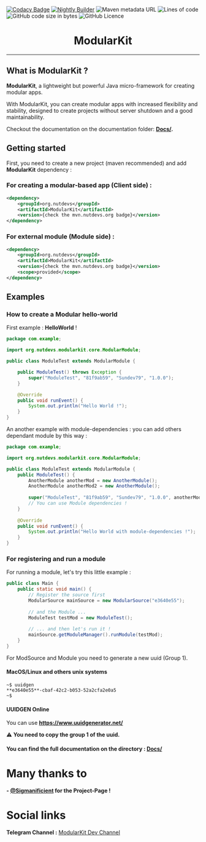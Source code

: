 [![Codacy Badge](https://api.codacy.com/project/badge/Grade/7524371023014522906b1a8f0c5354d2)](https://app.codacy.com/gh/NutDevs-org/ModularKit?utm_source=github.com&utm_medium=referral&utm_content=NutDevs-org/ModularKit&utm_campaign=Badge_Grade_Settings)
[![Nightly Builder](https://github.com/NutDevs-org/ModularKit/actions/workflows/main.yml/badge.svg?branch=main)](https://github.com/NutDevs-org/ModularKit/actions/workflows/main.yml)
![Maven metadata URL](https://img.shields.io/maven-metadata/v?label=mvn.nutdevs.org&metadataUrl=https%3A%2F%2Fmvn.nutdevs.org%2FNutDevs-org%2FModularKit%2Fnightly-builds%2Forg%2Fnutdevs%2FModularKit%2Fmaven-metadata.xml)
![Lines of code](https://img.shields.io/tokei/lines/github/NutDevs-org/ModularKit?label=Total%20Lines%20Of%20Codes%20%3A)
![GitHub code size in bytes](https://img.shields.io/github/languages/code-size/NutDevs-org/KawiBot)
![GitHub Licence](https://img.shields.io/github/license/NutDevs-org/ModularKit)

<h1 align="center">ModularKit</h1>

<hr/>

## What is ModularKit ?

**ModularKit**, a lightweight but powerful Java micro-framework for creating
modular apps.

With ModularKit, you can create modular apps with increased flexibility and
stability, designed to create projects without server shutdown and a good
maintainability.

Checkout the documentation on the documentation folder: **[Docs/](https://github.com/NutDevs-org/ModularKit/tree/main/Docs/).**


## Getting started

First, you need to create a new project (maven recommended) and add **ModularKit** dependency : 

### For creating a modular-based app (Client side) : 

```xml
<dependency>
    <groupId>org.nutdevs</groupId>
    <artifactId>ModularKit</artifactId>
    <version>{check the mvn.nutdevs.org badge}</version>
</dependency>
```

### For external module (Module side) : 

```xml
<dependency>
    <groupId>org.nutdevs</groupId>
    <artifactId>ModularKit</artifactId>
    <version>{check the mvn.nutdevs.org badge}</version>
    <scope>provided</scope>
</dependency>
```


## Examples

### How to create a Modular hello-world

First example : **HelloWorld** !

```java
package com.example;

import org.nutdevs.modularkit.core.ModularModule;

public class ModuleTest extends ModularModule {

    public ModuleTest() throws Exception {
        super("ModuleTest", "81f9ab59", "Sundev79", "1.0.0");
    }

    @Override
    public void runEvent() {
        System.out.println("Hello World !");
    }
}
```

An another example with module-dependencies : you can add others dependant module by this way :

```java
package com.example;

import org.nutdevs.modularkit.core.ModularModule;

public class ModuleTest extends ModularModule {
    public ModuleTest() {
        AnotherModule anotherMod = new AnotherModule();
        AnotherModule anotherMod2 = new AnotherModule();
        
        super("ModuleTest", "81f9ab59", "Sundev79", "1.0.0", anotherMod, anotherMod2);
        // You can use Module dependencies !
    }
    
    @Override
    public void runEvent() {
        System.out.println("Hello World with module-dependencies !");
    }
}
```

### For registering and run a module

For running a module, let's try this little example :

```java
public class Main {
    public static void main() {
        // Register the source first
        ModularSource mainSource = new ModularSource("e3640e55");
        
        // and the Module ...
        ModuleTest testMod = new ModuleTest();
        
        // ... and then let's run it !
        mainSource.getModuleManager().runModule(testMod);
    }
}
```

For ModSource and Module you need to generate a new uuid (Group 1).

#### MacOS/Linux and others unix systems

```shell
~$ uuidgen
**e3640e55**-cbaf-42c2-b053-52a2cfa2e0a5
~$
```

#### UUIDGEN Online

You can use **https://www.uuidgenerator.net/**

⚠ **You need to copy the group 1 of the uuid.**

#### You can find the full documentation on the directory : **[Docs/](https://github.com/NutDevs-org/ModularKit/tree/main/Docs/)**

# Many thanks to

**- [@Sigmanificient](https://github.com/Sigmanificient) for the
Project-Page !**  

# Social links

**Telegram Channel :** [ModularKit Dev Channel](https://t.me/ModularKit)
